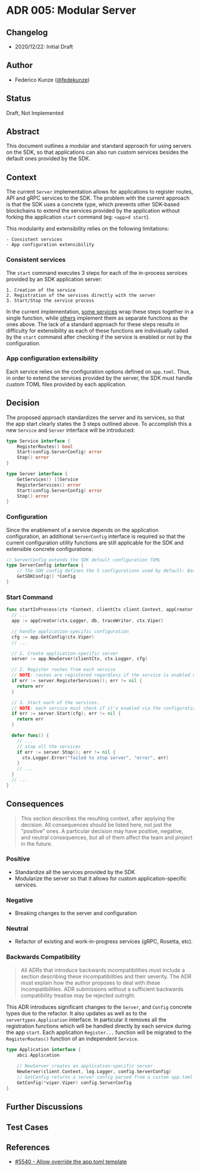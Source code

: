 # ADR 005: Modular Server

## Changelog

- 2020/12/22: Initial Draft

## Author

- Federico Kunze ([@fedekunze](https://github.com/fedekunze))

## Status

Draft, Not Implemented

## Abstract

This document outlines a modular and standard approach for using servers on the SDK, so that
applications can also run custom services besides the default ones provided by the SDK.

## Context

The current `Server` implementation allows for applications to register routes, API and gRPC
services to the SDK. The problem with the current approach is that the SDK uses a concrete type,
which prevents other SDK-based blockchains to extend the services provided by the application
without forking the application `start` command (eg: `<app>d start`).

This modularity and extensibility relies on the following limitations:

    - Consistent services
    - App configuration extensibility

### Consistent services

The `start` command executes 3 steps for each of the in-process services provided by an SDK
application server:

    1. Creation of the service
    2. Registration of the services directly with the server
    3. Start/Stop the service process
  
In the current implementation, [some services](https://github.com/cosmos/cosmos-sdk/blob/f9dc082059d63423f96315ff913a8745c3178a7d/server/grpc/server.go#L14-L42) wrap these steps together in a single function, while
[others](https://github.com/cosmos/cosmos-sdk/blob/f9dc082059d63423f96315ff913a8745c3178a7d/server/api/server.go#L81-L119) implement them as separate functions as the ones above. The lack of a standard approach for
these steps results in difficulty for extensibility as each of these functions are individually
called by the `start` command after checking if the service is enabled or not by the configuration.

### App configuration extensibility

Each service relies on the configuration options defined on `app.toml`. Thus, in order to extend
the services provided by the server, the SDK must handle custom TOML files provided by each
application.

## Decision

The proposed approach standardizes the server and its services, so that the app start clearly states
the 3 steps outlined above. To accomplish this a new `Service` and `Server` interface will be
introduced:

```go
type Service interface {
    RegisterRoutes() bool
    Start(config.ServerConfig) error
    Stop() error
}

type Server interface {
    GetServices() []Service
    RegisterServices() error
    Start(config.ServerConfig) error
    Stop() error
}
```

### Configuration

Since the enablement of a service depends on the application configuration, an additional
`ServerConfig` interface is required so that the current configuration utility functions are still
applicable for the SDK and extensible concrete configurations:

```go
// ServerConfig extends the SDK default configuration TOML
type ServerConfig interface {
    // The SDK config defines the 5 configurations used by default: Base, Telemetry, API, gRPC and State Sync. 
    GetSDKConfig() *Config
}
```

### Start Command

```go
func startInProcess(ctx *Context, clientCtx client.Context, appCreator types.AppCreator) error {
  // ...
  app := appCreator(ctx.Logger, db, traceWriter, ctx.Viper)

  // handle application-specific configuration
  cfg := app.GetConfig(ctx.Viper)
  // ...

  // 1. Create application-specific server
  server := app.NewServer(clientCtx, ctx.Logger, cfg)

  // 2. Register routes from each service 
  // NOTE: routes are registered regardless if the service is enabled or not
  if err := server.RegisterServices(); err != nil {
    return err
  }

  // 3. Start each of the services.
  // NOTE: each service must check if it's enabled via the configuration
  if err := server.Start(cfg); err != nil {
    return err
  }

  defer func() {
    // ...
    // stop all the services
    if err := server.Stop(); err != nil {
      ctx.Logger.Error("failed to stop server", "error", err)
    }
    // ...
  }
  // ...
}
```

## Consequences

> This section describes the resulting context, after applying the decision. All consequences should be listed here, not just the "positive" ones. A particular decision may have positive, negative, and neutral consequences, but all of them affect the team and project in the future.

### Positive

- Standardize all the services provided by the SDK
- Modularize the server so that it allows for custom application-specific services.

### Negative

- Breaking changes to the server and configuration

### Neutral

- Refactor of existing and work-in-progress services (gRPC, Rosetta, etc).

### Backwards Compatibility

> All ADRs that introduce backwards incompatibilities must include a section describing these incompatibilities and their severity. The ADR must explain how the author proposes to deal with these incompatibilities. ADR submissions without a sufficient backwards compatibility treatise may be rejected outright.

This ADR introduces significant changes to the `Server`, and `Config` concrete types due to the
refactor. It also updates as well as to the `servertypes.Application` interface. In particular it
removes all the registration functions which will be handled directly by each service during the app
`start`. Each application `Register...` function will be migrated to the `RegisterRoutes()` function
of an independent `Service`.

```go
type Application interface {
    abci.Application
    
    // NewServer creates an application-specific server
    NewServer(client.Context, log.Logger, config.ServerConfig)
    // GetConfig returns a server config parsed from a custom app.toml template.
    GetConfig(*viper.Viper) config.ServerConfig
}
```

## Further Discussions

## Test Cases

## References

- [#5540 - Allow override the app.toml template](https://github.com/cosmos/cosmos-sdk/issues/5540)
